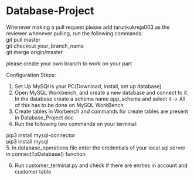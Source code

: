 # Database-Project

Whenever making a pull request please add tarunkukreja003 as the reviewer
whenever pulling, run the following commands:<br>
  git pull master <br>
  git checkout your_branch_name <br>
  git merge origin/master <br>

please create your own branch to work on your part

Configuration Steps:

1. Set Up MySQl is your PC(Download, install, set up database)
2. Open MySQL Workbench, and create a new database and connect to it. In the database create a schema name app_schema and select it -> All of this has to be done on MySQL WorkBench
3. Create tables in Worbench and commands for create tables are present in Database_Project doc
4. Run the following two commands on your terminal:<br>
  
  pip3 install mysql-connector<br>
  pip3 install mysql<br>
5. In database_operations file enter the credentials of your local sql server in connectToDatabase() function

6. Run customer_terminal.py and check if there are enrties in account and customer table



